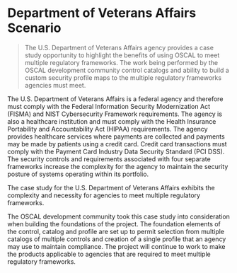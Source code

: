 # Department of Veterans Affairs Scenario

> The U.S. Department of Veterans Affairs agency provides a case study opportunity to highlight the benefits of using OSCAL to meet multiple regulatory frameworks. The work being performed by the OSCAL development community control catalogs and ability to build a custom security profile maps to the multiple regulatory frameworks agencies must meet. 

The U.S. Department of Veterans Affairs is a federal agency and therefore must comply with the Federal Information Security Modernization Act (FISMA) and NIST Cybersecurity Framework requirements. The agency is also a healthcare institution and must comply with the Health Insurance Portability and Accountability Act (HIPAA) requirements. The agency provides healthcare services where payments are collected and payments may be made by patients using a credit card. Credit card transactions must comply with the Payment Card Industry Data Security Standard (PCI DSS). The security controls and requirements associated with four separate frameworks increase the complexity for the agency to maintain the security posture of systems operating within its portfolio.

The case study for the U.S. Department of Veterans Affairs exhibits the complexity and necessity for agencies to meet multiple regulatory frameworks.

The OSCAL development community took this case study into consideration when building the foundations of the project. The foundation elements of the control, catalog and profile are set up to permit selection from multiple catalogs of multiple controls and creation of a single profile that an agency may use to maintain compliance. The project will continue to work to make the products applicable to agencies that are required to meet multiple regulatory frameworks.
